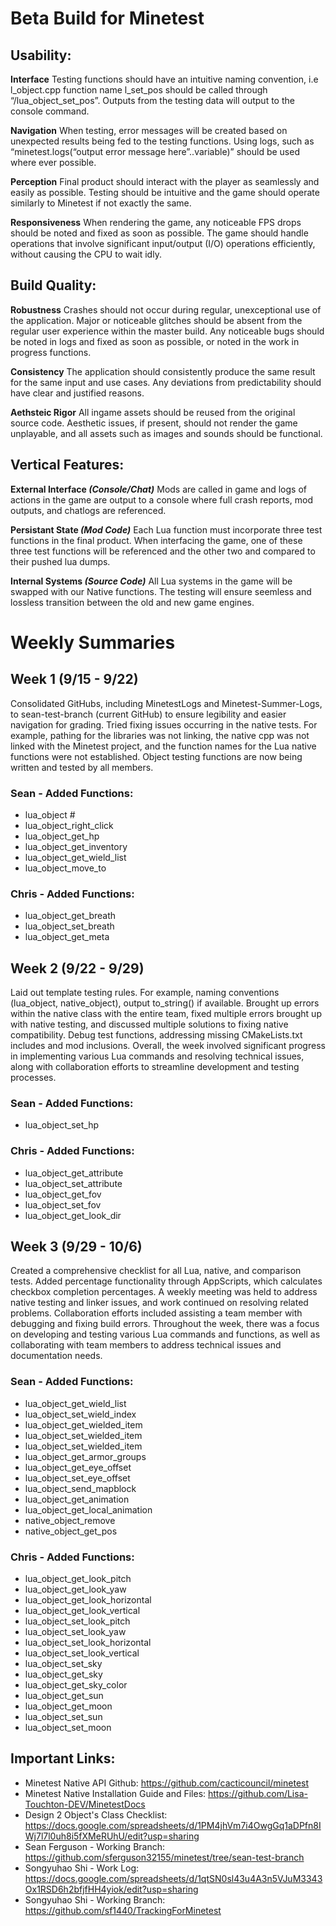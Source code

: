 # Beta Build for Minetest
## Usability:
**Interface**
Testing functions should have an intuitive naming convention, i.e l_object.cpp function name l_set_pos should be called through “/lua_object_set_pos”. Outputs from the testing data will output to the console command.

**Navigation**
When testing, error messages will be created based on unexpected results being fed to the testing functions. Using logs, such as “minetest.logs(“output error message here”..variable)” should be used where ever possible.

**Perception**
Final product should interact with the player as seamlessly and easily as possible. Testing should be intuitive and the game should operate similarly to Minetest if not exactly the same.

**Responsiveness**
When rendering the game, any noticeable FPS drops should be noted and fixed as soon as possible. The game should handle operations that involve significant input/output (I/O) operations efficiently, without causing the CPU to wait idly.

## Build Quality:
**Robustness**
Crashes should not occur during regular, unexceptional use of the application. Major or noticeable glitches should be absent from the regular user experience within the master build. Any noticeable bugs should be noted in logs and fixed as soon as possible, or noted in the work in progress functions.

**Consistency**
The application should consistently produce the same result for the same input and use cases. Any deviations from predictability should have clear and justified reasons.

**Aethsteic Rigor**
All ingame assets should be reused from the original source code. Aesthetic issues, if present, should not render the game unplayable, and all assets such as images and sounds should be functional.
## Vertical Features:
**External Interface *(Console/Chat)***
Mods are called in game and logs of actions in the game are output to a console where full crash reports, mod outputs, and chatlogs are referenced.

**Persistant State *(Mod Code)***
Each Lua function must incorporate three test functions in the final product. When interfacing the game, one of these three test functions will be referenced and the other two and compared to their pushed lua dumps.

**Internal Systems *(Source Code)***
All Lua systems in the game will be swapped with our Native functions. The testing will ensure seemless and lossless transition between the old and new game engines. 

# Weekly Summaries

## Week 1 (9/15 - 9/22)
Consolidated GitHubs, including MinetestLogs and Minetest-Summer-Logs, to sean-test-branch (current GitHub) to ensure legibility and easier navigation for grading.
Tried fixing issues occurring in the native tests. For example, pathing for the libraries was not linking, the native cpp was not linked with the Minetest project, and the function names for the Lua native functions were not established.
Object testing functions are now being written and tested by all members. 
### Sean - Added Functions:
* lua_object #
* lua_object_right_click
* lua_object_get_hp
* lua_object_get_inventory
* lua_object_get_wield_list
* lua_object_move_to

### Chris - Added Functions:
* lua_object_get_breath
* lua_object_set_breath
* lua_object_get_meta

## Week 2 (9/22 - 9/29)
Laid out template testing rules. For example, naming conventions (lua_object, native_object), output to_string() if available. Brought up errors within the native class with the entire team, fixed multiple errors brought up with native testing, and discussed multiple solutions to fixing native compatibility. Debug test functions, addressing missing CMakeLists.txt includes and mod inclusions. Overall, the week involved significant progress in implementing various Lua commands and resolving technical issues, along with collaboration efforts to streamline development and testing processes.

### Sean - Added Functions:
* lua_object_set_hp

### Chris - Added Functions:
* lua_object_get_attribute
* lua_object_set_attribute
* lua_object_get_fov
* lua_object_set_fov
* lua_object_get_look_dir

## Week 3 (9/29 - 10/6)
Created a comprehensive checklist for all Lua, native, and comparison tests. Added percentage functionality through AppScripts, which calculates checkbox completion percentages. A weekly meeting was held to address native testing and linker issues, and work continued on resolving related problems. Collaboration efforts included assisting a team member with debugging and fixing build errors. Throughout the week, there was a focus on developing and testing various Lua commands and functions, as well as collaborating with team members to address technical issues and documentation needs.

### Sean - Added Functions:
* lua_object_get_wield_list
* lua_object_set_wield_index
* lua_object_get_wielded_item
* lua_object_set_wielded_item
* lua_object_set_wielded_item
* lua_object_get_armor_groups
* lua_object_get_eye_offset
* lua_object_set_eye_offset
* lua_object_send_mapblock
* lua_object_get_animation
* lua_object_get_local_animation
* native_object_remove
* native_object_get_pos

### Chris - Added Functions:
* lua_object_get_look_pitch
* lua_object_get_look_yaw
* lua_object_get_look_horizontal
* lua_object_get_look_vertical
* lua_object_set_look_pitch
* lua_object_set_look_yaw
* lua_object_set_look_horizontal
* lua_object_set_look_vertical
* lua_object_set_sky
* lua_object_get_sky
* lua_object_get_sky_color
* lua_object_get_sun
* lua_object_get_moon
* lua_object_set_sun
* lua_object_set_moon

## Important Links:
- Minetest Native API Github: https://github.com/cacticouncil/minetest
- Minetest Native Installation Guide and Files: https://github.com/Lisa-Touchton-DEV/MinetestDocs
- Design 2 Object's Class Checklist: https://docs.google.com/spreadsheets/d/1PM4jhVm7i4OwgGq1aDPfn8IWj7l7l0uh8i5fXMeRUhU/edit?usp=sharing
- Sean Ferguson - Working Branch: https://github.com/sferguson32155/minetest/tree/sean-test-branch
- Songyuhao Shi - Work Log: https://docs.google.com/spreadsheets/d/1qtSN0sl43u4A3n5VJuM3343Ox1RSD6h2bfjfHH4yiok/edit?usp=sharing
- Songyuhao Shi - Working Branch: https://github.com/sf1440/TrackingForMinetest
